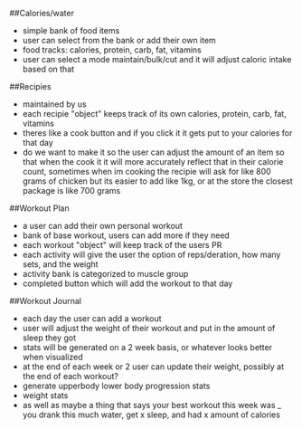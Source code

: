 ##Calories/water
- simple bank of food items
- user can select from the bank or add their own item
- food tracks: calories, protein, carb, fat, vitamins
- user can select a mode maintain/bulk/cut and it will adjust caloric intake based on that

##Recipies
- maintained by us
- each recipie "object" keeps track of its own calories, protein, carb, fat, vitamins
- theres like a cook button and if you click it it gets put to your calories for that day
- do we want to make it so the user  can adjust the amount of an item so that when the cook it it will more accurately reflect that in their calorie count, sometimes when im cooking the recipie will ask for like 800 grams of chicken but its easier to add like 1kg, or at the store the closest package is like 700 grams

##Workout Plan
- a user can add their own personal workout
- bank of base workout, users can add more if they need
- each workout "object" will keep track of the users PR
- each activity will give the user the option of reps/deration, how many sets, and the weight
- activity bank is categorized to muscle group
- completed button which will add the workout to that day

##Workout Journal
- each day the user can add a workout 
- user will adjust the weight of their workout and put in the amount of sleep they got
- stats will be generated on a 2 week basis, or whatever looks better when visualized
- at the end of each week or 2 user can update their weight, possibly at the end of each workout?
- generate upperbody lower body progression stats
- weight stats
- as well as maybe a thing that says your best workout this week was _ you drank this much water, get x sleep, and had x amount of calories
